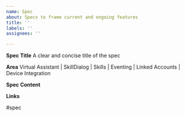 ```yaml
---
name: Spec
about: Specs to frame current and ongoing features
title: ''
labels: ''
assignees: ''

---
```


**Spec Title**
A clear and concise title of the spec

**Area**
Virtual Assistant | SkillDialog | Skills | Eventing | Linked Accounts | Device Integration

**Spec Content**

**Links**

#spec

